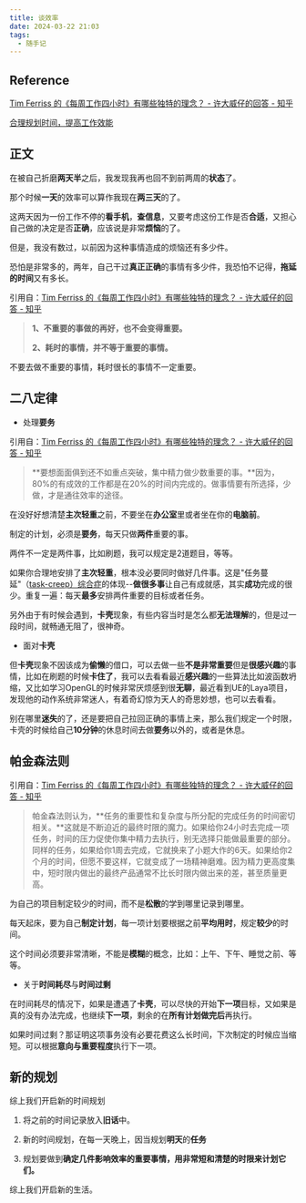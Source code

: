 ```yaml
---
title: 谈效率
date: 2024-03-22 21:03
tags:
  - 随手记
---
```


## Reference

[Tim Ferriss 的《每周工作四小时》有哪些独特的理念？ - 许大威仔的回答 - 知乎](https://www.zhihu.com/question/19643285/answer/94917091)

[合理规划时间，提高工作效能](https://zhuanlan.zhihu.com/p/165348752)

## 正文

在被自己折磨**两天半**之后，我发现我再也回不到前两周的**状态**了。

那个时候**一天**的效率可以算作我现在**两三天**的了。

这两天因为一份工作不停的**看手机**，**查信息**，又要考虑这份工作是否**合适**，又担心自己做的决定是否**正确**，应该说是非常**烦恼**的了。

但是，我没有数过，以前因为这种事情造成的烦恼还有多少件。

恐怕是非常多的，两年，自己干过**真正正确**的事情有多少件，我恐怕不记得，**拖延的时间**又有多长。


引用自：[Tim Ferriss 的《每周工作四小时》有哪些独特的理念？ - 许大威仔的回答 - 知乎](https://www.zhihu.com/question/19643285/answer/94917091)

> **1、不重要的事做的再好，也不会变得重要。**
> 
> **2、耗时的事情，并不等于重要的事情。**

不要去做不重要的事情，耗时很长的事情不一定重要。

## 二八定律

- 处理**要务**

引用自：[Tim Ferriss 的《每周工作四小时》有哪些独特的理念？ - 许大威仔的回答 - 知乎](https://www.zhihu.com/question/19643285/answer/94917091)

 >**要想面面俱到还不如重点突破，集中精力做少数重要的事。**因为，80%的有成效的工作都是在20%的时间内完成的。做事情要有所选择，少做，才是通往效率的途径。

在没好好想清楚**主次轻重**之前，不要坐在**办公室**里或者坐在你的**电脑前**。

制定的计划，必须是**要务**，每天只做**两件**重要的事。

两件不一定是两件事，比如刷题，我可以规定是2道题目，等等。

如果你合理地安排了**主次轻重**，根本没必要同时做好几件事。这是"任务蔓延"（[task-creep）综合症](https://www.zhihu.com/search?q=task-creep%EF%BC%89%E7%BB%BC%E5%90%88%E7%97%87&search_source=Entity&hybrid_search_source=Entity&hybrid_search_extra=%7B%22sourceType%22%3A%22answer%22%2C%22sourceId%22%3A94917091%7D)的体现--**做很多事**让自己有成就感，其实**成功**完成的很少。重复一遍：每天**最多**安排两件重要的目标或者任务。

另外由于有时候会遇到，**卡壳**现象，有些内容当时是怎么都**无法理解**的，但是过一段时间，就畅通无阻了，很神奇。

- 面对**卡壳**

但**卡壳**现象不因该成为**偷懒**的借口，可以去做一些**不是非常重要**但是**很感兴趣**的事情，比如在刷题的时候**卡住了**，我可以去看看最近**感兴趣**的一些算法比如波函数坍缩，又比如学习OpenGL的时候非常厌烦感到很**无聊**，最近看到UE的Laya项目，发现他的动作系统非常迷人，有着奇幻惊为天人的奇思妙想，也可以去看看。

别在哪里**迷失**的了，还是要把自己拉回正确的事情上来，那么我们规定一个时限，卡壳的时候给自己**10分钟**的休息时间去做**要务**以外的，或者是休息。


## 帕金森法则

引用自：[Tim Ferriss 的《每周工作四小时》有哪些独特的理念？ - 许大威仔的回答 - 知乎](https://www.zhihu.com/question/19643285/answer/94917091)

>帕金森法则认为，**任务的重要性和复杂度与所分配的完成任务的时间密切相关。**这就是不断迫近的最终时限的魔力。如果给你24小时去完成一项任务，时间的压力促使你集中精力去执行，别无选择只能做最重要的部分。同样的任务，如果给你1周去完成，它就换来了小题大作的6天。如果给你2个月的时间，但愿不要这样，它就变成了一场精神磨难。因为精力更高度集中，短时限内做出的最终产品通常不比长时限内做出来的差，甚至质量更高。

为自己的项目制定较少的时间，而不是**松散**的学到哪里记录到哪里。

每天起床，要为自己**制定计划**，每一项计划要根据之前**平均用时**，规定**较少**的时间。

这个时间必须要非常清晰，不能是**模糊**的概念，比如：上午、下午、睡觉之前、等等。

- 关于**时间耗尽**与**时间过剩**

在时间耗尽的情况下，如果是遭遇了**卡壳**，可以尽快的开始**下一项**目标，又如果是真的没有办法完成，也继续**下一项**，剩余的在**所有计划做完后**再执行。

如果时间过剩？那证明这项事务没有必要花费这么长时间，下次制定的时候应当缩短。可以根据**意向与重要程度**执行下一项。

## 新的规划

综上我们开启新的时间规划

1. 将之前的时间记录放入**旧话**中。

2. 新的时间规划，在每一天晚上，因当规划**明天**的**任务**

3. 规划要做到**确定几件影响效率的重要事情，用非常短和清楚的时限来计划它们。**

综上我们开启新的生活。


